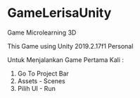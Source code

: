 # GameLerisaUnity
Game Microlearning 3D

This Game using Unity 2019.2.17f1 Personal

Untuk Menjalankan Game Pertama Kali :

1. Go To Project Bar
2. Assets - Scenes
3. Pilih UI - Run